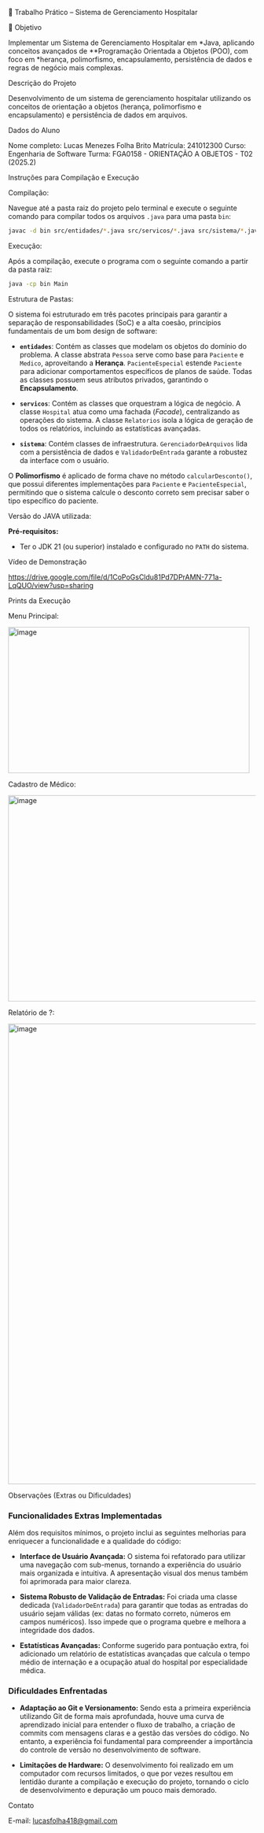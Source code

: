 🏥 Trabalho Prático – Sistema de Gerenciamento Hospitalar

🎯 Objetivo

Implementar um Sistema de Gerenciamento Hospitalar em *Java, aplicando conceitos avançados de **Programação Orientada a Objetos (POO), com foco em *herança, polimorfismo, encapsulamento, persistência de dados e regras de negócio mais complexas.

Descrição do Projeto

Desenvolvimento de um sistema de gerenciamento hospitalar utilizando os conceitos de orientação a objetos (herança, polimorfismo e encapsulamento) e persistência de dados em arquivos.

Dados do Aluno

Nome completo: Lucas Menezes Folha Brito
Matrícula: 241012300
Curso: Engenharia de Software
Turma: FGA0158 - ORIENTAÇÃO A OBJETOS - T02 (2025.2)

Instruções para Compilação e Execução

Compilação:

Navegue até a pasta raiz do projeto pelo terminal e execute o seguinte comando para compilar todos os arquivos `.java` para uma pasta `bin`:
```bash
javac -d bin src/entidades/*.java src/servicos/*.java src/sistema/*.java src/Main.java
```

Execução:

Após a compilação, execute o programa com o seguinte comando a partir da pasta raiz:
```bash
java -cp bin Main
```

Estrutura de Pastas:

O sistema foi estruturado em três pacotes principais para garantir a separação de responsabilidades (SoC) e a alta coesão, princípios fundamentais de um bom design de software:

- **`entidades`**: Contém as classes que modelam os objetos do domínio do problema. A classe abstrata `Pessoa` serve como base para `Paciente` e `Medico`, aproveitando a **Herança**. `PacienteEspecial` estende `Paciente` para adicionar comportamentos específicos de planos de saúde. Todas as classes possuem seus atributos privados, garantindo o **Encapsulamento**.

- **`servicos`**: Contém as classes que orquestram a lógica de negócio. A classe `Hospital` atua como uma fachada (*Facade*), centralizando as operações do sistema. A classe `Relatorios` isola a lógica de geração de todos os relatórios, incluindo as estatísticas avançadas.

- **`sistema`**: Contém classes de infraestrutura. `GerenciadorDeArquivos` lida com a persistência de dados e `ValidadorDeEntrada` garante a robustez da interface com o usuário.

O **Polimorfismo** é aplicado de forma chave no método `calcularDesconto()`, que possui diferentes implementações para `Paciente` e `PacienteEspecial`, permitindo que o sistema calcule o desconto correto sem precisar saber o tipo específico do paciente.

Versão do JAVA utilizada:

**Pré-requisitos:**
* Ter o JDK 21 (ou superior) instalado e configurado no `PATH` do sistema.

Vídeo de Demonstração

https://drive.google.com/file/d/1CoPoGsCldu81Pd7DPrAMN-771a-LqQUO/view?usp=sharing

Prints da Execução

Menu Principal:

<img width="491" height="297" alt="image" src="https://github.com/user-attachments/assets/b01f429c-1a9d-4319-abaf-530260c1c8c6" />

Cadastro de Médico:

<img width="513" height="419" alt="image" src="https://github.com/user-attachments/assets/ea5e681b-8ad1-4c49-afac-b3ec06f264cc" />

Relatório de ?:

<img width="507" height="936" alt="image" src="https://github.com/user-attachments/assets/af12dcb9-604f-499b-855e-e4b0dea71824" />


Observações (Extras ou Dificuldades)

### Funcionalidades Extras Implementadas

Além dos requisitos mínimos, o projeto inclui as seguintes melhorias para enriquecer a funcionalidade e a qualidade do código:

-   **Interface de Usuário Avançada:** O sistema foi refatorado para utilizar uma navegação com sub-menus, tornando a experiência do usuário mais organizada e intuitiva. A apresentação visual dos menus também foi aprimorada para maior clareza.

-   **Sistema Robusto de Validação de Entradas:** Foi criada uma classe dedicada (`ValidadorDeEntrada`) para garantir que todas as entradas do usuário sejam válidas (ex: datas no formato correto, números em campos numéricos). Isso impede que o programa quebre e melhora a integridade dos dados.

-   **Estatísticas Avançadas:** Conforme sugerido para pontuação extra, foi adicionado um relatório de estatísticas avançadas que calcula o tempo médio de internação e a ocupação atual do hospital por especialidade médica.

### Dificuldades Enfrentadas

-   **Adaptação ao Git e Versionamento:** Sendo esta a primeira experiência utilizando Git de forma mais aprofundada, houve uma curva de aprendizado inicial para entender o fluxo de trabalho, a criação de commits com mensagens claras e a gestão das versões do código. No entanto, a experiência foi fundamental para compreender a importância do controle de versão no desenvolvimento de software.

-   **Limitações de Hardware:** O desenvolvimento foi realizado em um computador com recursos limitados, o que por vezes resultou em lentidão durante a compilação e execução do projeto, tornando o ciclo de desenvolvimento e depuração um pouco mais demorado.

Contato

E-mail: lucasfolha418@gmail.com
